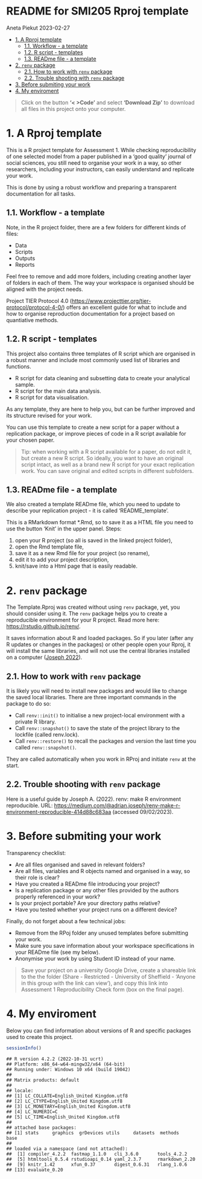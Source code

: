 README for SMI205 Rproj template
================
Aneta Piekut
2023-02-27

- <a href="#1-a-rproj-template" id="toc-1-a-rproj-template">1. A Rproj
  template</a>
  - <a href="#11-workflow---a-template"
    id="toc-11-workflow---a-template">1.1. Workflow - a template</a>
  - <a href="#12-r-script---templates" id="toc-12-r-script---templates">1.2.
    R script - templates</a>
  - <a href="#13-readme-file---a-template"
    id="toc-13-readme-file---a-template">1.3. READme file - a template</a>
- <a href="#2-renv-package" id="toc-2-renv-package">2. <code>renv</code>
  package</a>
  - <a href="#21-how-to-work-with-renv-package"
    id="toc-21-how-to-work-with-renv-package">2.1. How to work with
    <code>renv</code> package</a>
  - <a href="#22-trouble-shooting-with-renv-package"
    id="toc-22-trouble-shooting-with-renv-package">2.2. Trouble shooting
    with <code>renv</code> package</a>
- <a href="#3-before-submiting-your-work"
  id="toc-3-before-submiting-your-work">3. Before submiting your work</a>
- <a href="#4-my-enviroment" id="toc-4-my-enviroment">4. My enviroment</a>

> Click on the button **‘\< \>Code’** and select **‘Download Zip’** to
> download all files in this project onto your computer.

# 1. A Rproj template

This is a R project template for Assessment 1. While checking
reproducibility of one selected model from a paper published in a ‘good
quality’ journal of social sciences, you still need to organise your
work in a way, so other researchers, including your instructors, can
easily understand and replicate your work.

This is done by using a robust workflow and preparing a transparent
documentation for all tasks.

## 1.1. Workflow - a template

Note, in the R project folder, there are a few folders for different
kinds of files:

- Data
- Scripts
- Outputs
- Reports

Feel free to remove and add more folders, including creating another
layer of folders in each of them. The way your workspace is organised
should be aligned with the project needs.

Project TIER Protocol 4.0
(<https://www.projecttier.org/tier-protocol/protocol-4-0/>) offers an
excellent guide for what to include and how to organise reproduction
documentation for a project based on quantiative methods.

## 1.2. R script - templates

This project also contains three templates of R script which are
organised in a robust manner and include most commonly used list of
libraries and functions.

- R script for data cleaning and subsetting data to create your
  analytical sample.
- R script for the main data analysis.
- R script for data visualisation.

As any template, they are here to help you, but can be further improved
and its structure revised for your work.

You can use this template to create a new script for a paper without a
replication package, or improve pieces of code in a R script available
for your chosen paper.

> Tip: when working with a R script available for a paper, do not edit
> it, but create a new R script. So ideally, you want to have an
> original script intact, as well as a brand new R script for your exact
> replication work. You can save original and edited scripts in
> different subfolders.

## 1.3. READme file - a template

We also created a template READme file, which you need to update to
describe your replication project - it is called ‘README_template’.

This is a RMarkdown format \*.Rmd, so to save it as a HTML file you need
to use the button ‘Knit’ in the upper panel. Steps:

1)  open your R project (so all is saved in the linked project folder),
2)  open the Rmd template file,
3)  save it as a new Rmd file for your project (so rename),
4)  edit it to add your project description,
5)  knit/save into a Html page that is easily readable.

# 2. `renv` package

The Template.Rproj was created without using `renv` package, yet, you
should consider using it. The `renv` package helps you to create a
reproducible environment for your R project. Read more here:
<https://rstudio.github.io/renv/>.

It saves information about R and loaded packages. So if you later (after
any R updates or changes in the packages) or other people open your
Rproj, it will install the same libraries, and will not use the central
libraries installed on a computer ([Joseph
2022](https://medium.com/@adrian.joseph/renv-make-r-environment-reproducible-414d88c683aa)).

## 2.1. How to work with `renv` package

It is likely you will need to install new packages and would like to
change the saved local libraries. There are three important commands in
the package to do so:

- Call `renv::init()` to initialise a new project-local environment with
  a private R library.
- Call `renv::snapshot()` to save the state of the project library to
  the lockfile (called renv.lock).
- Call `renv::restore()` to recall the packages and version the last
  time you called `renv::snapshot()`.

They are called automatically when you work in RProj and initiate `renv`
at the start.

## 2.2. Trouble shooting with `renv` package

Here is a useful guide by Joseph A. (2022). renv: make R environment
reproducible. URL:
<https://medium.com/@adrian.joseph/renv-make-r-environment-reproducible-414d88c683aa>
(accessed 09/02/2023).

# 3. Before submiting your work

Transparency checklist:

- Are all files organised and saved in relevant folders?
- Are all files, variables and R objects named and organised in a way,
  so their role is clear?
- Have you created a READme file introducing your project?
- Is a replication package or any other files provided by the authors
  properly referenced in your work?
- Is your project portable? Are your directory paths relative?
- Have you tested whether your project runs on a different device?

Finally, do not forget about a few technical jobs:

- Remove from the RPoj folder any unused templates before submitting
  your work.
- Make sure you save information about your workspace specifications in
  your READme file (see my below).
- Anonymise your work by using Student ID instead of your name.

> Save your project on a university Google Drive, create a shareable
> link to the the folder (Share - Restricted - University of Sheffield -
> ‘Anyone in this group with the link can view’), and copy this link
> into Assessment 1 Reproducibility Check form (box on the final page).

# 4. My enviroment

Below you can find information about versions of R and specific packages
used to create this project.

``` r
sessionInfo()
```

    ## R version 4.2.2 (2022-10-31 ucrt)
    ## Platform: x86_64-w64-mingw32/x64 (64-bit)
    ## Running under: Windows 10 x64 (build 19042)
    ## 
    ## Matrix products: default
    ## 
    ## locale:
    ## [1] LC_COLLATE=English_United Kingdom.utf8 
    ## [2] LC_CTYPE=English_United Kingdom.utf8   
    ## [3] LC_MONETARY=English_United Kingdom.utf8
    ## [4] LC_NUMERIC=C                           
    ## [5] LC_TIME=English_United Kingdom.utf8    
    ## 
    ## attached base packages:
    ## [1] stats     graphics  grDevices utils     datasets  methods   base     
    ## 
    ## loaded via a namespace (and not attached):
    ##  [1] compiler_4.2.2  fastmap_1.1.0   cli_3.6.0       tools_4.2.2    
    ##  [5] htmltools_0.5.4 rstudioapi_0.14 yaml_2.3.7      rmarkdown_2.20 
    ##  [9] knitr_1.42      xfun_0.37       digest_0.6.31   rlang_1.0.6    
    ## [13] evaluate_0.20
